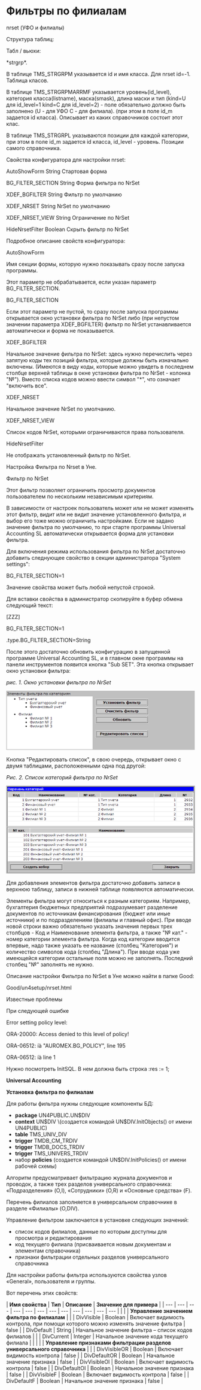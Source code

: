 # Фильтры по филиалам

  
nrset \(УФО и филиалы\)

Структура таблиц:

Табл / вьюхи:

\*strgrp\*.

В таблице TMS\_STRGRPM указывается id и имя класса. Для nrset id=-1. Таблица класов.

В таблице TMS\_STRGRPMARRMF указывается уровень\(id\_level\), категория класса\(listname\), маска\(smask\), длина маски и тип \(kind=U для id\_level=1 kind=C для id\_level=2\) - поле обязательно должно быть заполнено \(U - для УФО С - для филиала\). \(при этом в поле id\_m задается id класса\). Описывает из каких справочников состоит этот клас.

В таблице TMS\_STRGRPL указываются позиции для каждой категории, при этом в поле id\_m задается id класса, id\_level - уровень. Позиции самого справочника.

Свойства конфигуратора для настройки nrset:

AutoShowForm String Стартовая форма

BG\_FILTER\_SECTION String Форма фильтра по NrSet

XDEF\_BGFILTER String Фильтр по умолчанию

XDEF\_NRSET String NrSet по умолчанию

XDEF\_NRSET\_VIEW String Ограничение по NrSet

HideNrsetFilter Boolean Скрыть фильтр по NrSet

Подробное описание свойств конфигуратора:

AutoShowForm 

Имя секции формы, которую нужно показывать сразу после запуска программы. 

Этот параметр не обрабатывается, если указан параметр BG\_FILTER\_SECTION. 

BG\_FILTER\_SECTION 

Если этот параметр не пустой, то сразу после запуска программы открывается окно установки фильтра по NrSet либо \(при непустом значении параметра XDEF\_BGFILTER\) фильтр по NrSet устанавливается автоматически и форма не показывается. 

XDEF\_BGFILTER 

Начальное значение фильтра по NrSet: здесь нужно перечислить через запятую коды тех позиций фильтра, которые должны быть изначально включены. \(Имеются в виду коды, которые можно увидеть в последнем столбце верхней таблицы в окне установки фильтра по NrSet - колонка "№"\). Вместо списка кодов можно ввести символ "\*", что означает "включить все". 

XDEF\_NRSET 

Начальное значение NrSet по умолчанию. 

XDEF\_NRSET\_VIEW 

Список кодов NrSet, которыми ограничиваются права пользователя. 

HideNrsetFilter 

Не отображать установленный фильтр по NrSet.

Настройка Фильтра по Nrset в Уне.

Фильтр по NrSet

 Этот фильтр позволяет ограничить просмотр документов пользователем по нескольким независимым критериям. 

 В зависимости от настроек пользователь может или не может изменять этот фильтр, видит или не видит значение установленного фильтра, и выбор его тоже можно ограничить настройками. Если не задано значение фильтра по умолчанию, то при старте программы Universal Accounting SL автоматически открывается форма для установки фильтра. 

 Для включения режима использования фильтра по NrSet достаточно добавить следнующее свойство в секции администратора "System settings": 

BG\_FILTER\_SECTION=1

 Значение свойства может быть любой непустой строкой.

 Для вставки свойства в администратор скопируйте в буфер обмена следующий текст: 

\[ZZZ\]

BG\_FILTER\_SECTION=1

.type.BG\_FILTER\_SECTION=String

 После этого достаточно обновить конфигурацию в запущенной программе Universal Accounting SL, и в главном окне программы на панели инструментов появится кнопка "Sub SET". Эта кнопка открывает окно установки фильтра:

_рис. 1. Окно установки фильтра по NrSet_

![](../../.gitbook/assets/elementy-filtra-po-kategoriyam.png)

Кнопка "Редактировать список", в свою очередь, открывает окно с двумя таблицами, расположенными одна под другой:

_Рис. 2. Список категорий фильтра по NrSet_

![](../../.gitbook/assets/perechen-kategorii.png)

Для добавления элементов фильтра достаточно добавить записи в верхнюю таблицу, записи в нижней таблице появляются автоматически. 

 Элементы фильтра могут относиться к разным категориям. Например, бухгалтерия бюджетных предприятий подразумевает разделение документов по источникам финансирования \(бюджет или иные источники\) и по подразделениям \(филиалы и главный офис\). При вводе новой строки важно обязательно указать значения первых трех столбцов - Код и Наименование элемента фильтра, а также "№ кат." - номер категории элемента фильтра. Когда код категории вводится впервые, надо также указать ее название \(столбец "Категория"\) и количество символов кода \(столбец "Длина"\). При вводе кода уже имеющейся категории остальные поля можно не заполнять. Последний столбец "№" заполнять не нужно.

Описание настройки Фильтра по NrSet в Уне можно найти в папке Good:

Good/un4setup/nrset.html

Известные проблемы

При следующей ошибке

Error setting policy level:

ORA-20000: Access denied to this level of policy!

ORA-06512: íà  "AUROMEX.BG\_POLICY", line 195

ORA-06512: íà  line 1

Нужно посмотреть InitSQL. В нем должна быть строка :res := 1;

**Universal Accounting**

**Установка фильтра по филиалам**

Для работы фильтра нужны следующие компоненты БД:

* **package** UN4PUBLIC.UN$DIV
* **context** UN$DIV \(создается командой UN$DIV.InitObjects\(\) от имени UN4PUBLIC\)
* **table** TMS\_UNIV\_DIV
* **trigger** TMDB\_CM\_TRDIV
* **trigger** TMDB\_DOCS\_TRDIV
* **trigger** TMS\_UNIVERS\_TRDIV
* набор **policies** \(создается командой UN$DIV.InitPolicies\(\) от имени рабочей схемы\)

Алгоритм предусматривает  фильтрацию журнала документов и проводок, а также трех разделов универсального справочника: «Подразделения» \(O,I\), «Сотрудники» \(O,R\) и «Основные средства» \(F\).

Перечень филиалов заполняется в универсальном справочнике в разделе «Филиалы» \(O,DIV\).

Управление фильтром заключается в установке следующих значений:

* список кодов филиалов, данные по которым доступны для просмотра и редактирования
* код текущего филиала \(присваивается новым документам и элементам справочника\)
* признаки фильтрации отдельных разделов универсального справочника

Для настройки работы фильтра используются свойства узлов «General», пользователя и группы.

Вот перечень этих свойств:

| **Имя свойства** | **Тип** | **Описание** | **Значение для примера** |
| --- | --- | --- | --- | --- | --- | --- | --- | --- | --- | --- | --- |
|   |   | **Управление значением фильтра по филиалам**  |   |
| DivVisible  | Boolean  | Включает видимость контрола, при помощи которого можно изменять значение фильтра  | false  |
| DivDefault  | String  | Начальное значение фильтра – список кодов филиалов  |   |
| DivCurrent  | Integer  | Начальное значение кода текущего филиала  |   |
|   |   | **Управление признаками фильтрации разделов универсального справочника**  |   |
| DivVisibleOR  | Boolean | Включает видимость контрола  | false  |
| DivDefaultOR | Boolean | Начальное значение признака  | false  |
| DivVisibleOI  | Boolean | Включает видимость контрола  | false  |
| DivDefaultOI  | Boolean | Начальное значение признака  | false  |
| DivVisibleF  | Boolean | Включает видимость контрола | false  |
| DivDefaultF  | Boolean | Начальное значение признака | false  |

